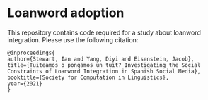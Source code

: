 # Loanword adoption
This repository contains code required for a study about loanword integration.
Please use the following citation:

```
@inproceedings{
author={Stewart, Ian and Yang, Diyi and Eisenstein, Jacob},
title={Tuiteamos o pongamos un tuit? Investigating the Social Constraints of Loanword Integration in Spanish Social Media},
booktitle={Society for Computation in Linguistics},
year={2021}
}
```
